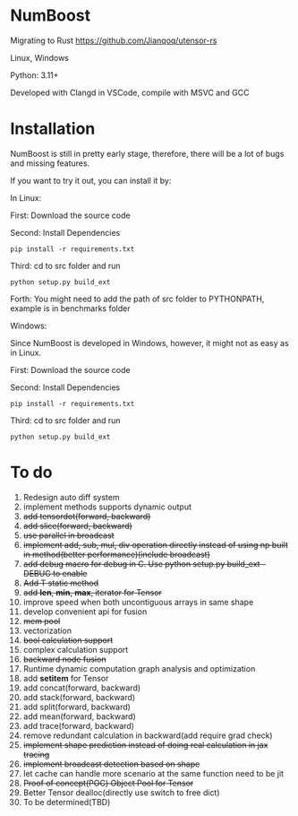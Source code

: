 # NumBoost
Migrating to Rust https://github.com/Jianqoq/utensor-rs

Linux, Windows

Python: 3.11+

Developed with Clangd in VSCode, compile with MSVC and GCC

# Installation
NumBoost is still in pretty early stage, therefore, there will be a lot of bugs and missing features.

If you want to try it out, you can install it by:

In Linux:

First: Download the source code

Second: Install Dependencies
```
pip install -r requirements.txt
```
Third: cd to src folder and run
```
python setup.py build_ext
```
Forth: You might need to add the path of src folder to PYTHONPATH, example is in benchmarks folder

Windows:

Since NumBoost is developed in Windows, however, it might not as easy as in Linux.

First: Download the source code

Second: Install Dependencies
```
pip install -r requirements.txt
```
Third: cd to src folder and run
```
python setup.py build_ext
```

# To do
1. Redesign auto diff system
2. implement methods supports dynamic output
3. ~~add tensordot(forward, backward)~~
4. ~~add slice(forward, backward)~~
5. ~~use parallel in broadcast~~
6. ~~implement add, sub, mul, div operation directly instead of using np built in method(better performance)(include broadcast)~~
7. ~~add debug macro for debug in C. Use python setup.py build_ext -DEBUG to enable~~
8. ~~Add T static method~~
9. ~~add __len__, __min__, __max__, iterator for Tensor~~
10. improve speed when both uncontiguous arrays in same shape
11. develop convenient api for fusion
12. ~~mem pool~~
13. vectorization
14. ~~bool calculation support~~
15. complex calculation support
16. ~~backward node fusion~~
17. Runtime dynamic computation graph analysis and optimization
18. add __setitem__ for Tensor
19. add concat(forward, backward)
20. add stack(forward, backward)
21. add split(forward, backward)
22. add mean(forward, backward)
23. add trace(forward, backward)
24. remove redundant calculation in backward(add require grad check)
25. ~~implement shape prediction instead of doing real calculation in jax tracing~~
26. ~~implement broadcast detection based on shape~~
27. let cache can handle more scenario at the same function need to be jit
28. ~~Proof of concept(POC) Object Pool for Tensor~~
29. Better Tensor dealloc(directly use switch to free dict)
30. To be determined(TBD)
